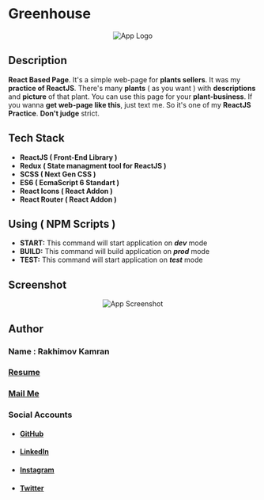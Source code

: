 
# Greenhouse
<p align="center">
  <img alt='App Logo' src='https://i.ibb.co/t8dy4mz/green-logo.png'>
</p>

## Description
**React Based Page**. It's a simple web-page for **plants sellers**. It was my **practice of ReactJS**. There's many **plants** ( as you want ) with **descriptions** and **picture** of that plant. You can use this page for your **plant-business**. If you wanna **get web-page like this**, just text me. So it's one of my **ReactJS Practice**. **Don't judge** strict.
## Tech Stack

 - **ReactJS ( Front-End Library )**
 - **Redux ( State managment tool for ReactJS )**
 - **SCSS ( Next Gen CSS )**
 - **ES6 ( EcmaScript 6 Standart )**
 - **React Icons ( React Addon )**
 - **React Router ( React Addon )**
 ## Using ( NPM Scripts )
 - **START:** This command will start application on ***dev*** mode
 -  **BUILD:** This command will build application on ***prod*** mode
 - **TEST:** This command will start application on ***test*** mode
 ## Screenshot
<p align="center">
  <img alt='App Screenshot' src='https://i.ibb.co/9bK6dt5/project-cover.jpg'>
</p>

## Author
### Name : Rakhimov Kamran
### [Resume](https://drive.google.com/open?id=1qeT1X0zbppAx6XoV0mzIPFx_yT3TtpSQ)
### <a href="mailto:rakhimovkamran@gmail.com">Mail Me</a>

### Social Accounts
 - #### [GitHub](https://github.com/rakhimovkamran)
 - #### [LinkedIn](https://linkedin.com/in/rakhimovkamran)
 - #### [Instagram](https://instagram.com/rakhimovkamran)
 - #### [Twitter](https://twitter.com/rakhimovkamran)

